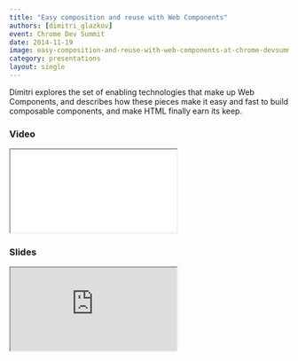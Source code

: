 ```yaml
---
title: "Easy composition and reuse with Web Components"
authors: [dimitri_glazkov]
event: Chrome Dev Summit
date: 2014-11-19
image: easy-composition-and-reuse-with-web-components-at-chrome-devsummit.jpg
category: presentations
layout: single
---
```


Dimitri explores the set of enabling technologies that make up Web Components,
and describes how these pieces make it easy and fast to build composable
components, and make HTML finally earn its keep.

<!-- Excerpt -->

### Video

<div class="iframe-wrap">
    <iframe src="//www.youtube.com/embed/6vcQlD-jadk" itemprop="video"></iframe>
</div>

### Slides

<div class="iframe-wrap">
    <iframe src="https://docs.google.com/presentation/embed?id=1bNgnYaoE0-GiU6oouDxpW1VTMBZzS6bB1P0rJnnJz-Q&amp;start=false&amp;loop=false&amp;"></iframe>
</div>
